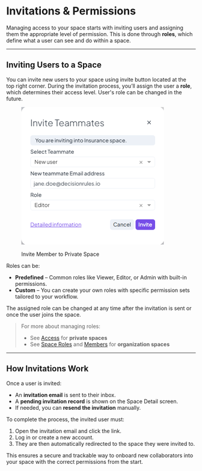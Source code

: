 # Invitations & Permissions

Managing access to your space starts with inviting users and assigning them the appropriate level of permission. This is done through **roles**, which define what a user can see and do within a space.

***

## Inviting Users to a Space

You can invite new users to your space using invite button located at the top right corner. During the invitation process, you’ll assign the user a **role**, which determines their access level. User's role can be changed in the future.

<figure><img src="../.gitbook/assets/space_invite_modal.png" alt=""><figcaption><p>Invite Member to Private Space</p></figcaption></figure>

Roles can be:

* **Predefined** – Common roles like Viewer, Editor, or Admin with built-in permissions.
* **Custom** – You can create your own roles with specific permission sets tailored to your workflow.

The assigned role can be changed at any time after the invitation is sent or once the user joins the space.

> For more about managing roles:
>
> * See [Access](../space/access.md) for **private spaces**
> * See [Space Roles](../organization/space-roles.md) and [Members](../organization/members.md) for **organization spaces**

***

## How Invitations Work

Once a user is invited:

* An **invitation email** is sent to their inbox.
* A **pending invitation record** is shown on the Space Detail screen.
* If needed, you can **resend the invitation** manually.

To complete the process, the invited user must:

1. Open the invitation email and click the link.
2. Log in or create a new account.
3. They are then automatically redirected to the space they were invited to.

This ensures a secure and trackable way to onboard new collaborators into your space with the correct permissions from the start.
